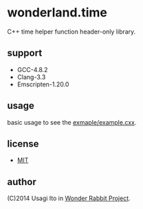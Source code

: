 # wonderland.time

C++ time helper function header-only library.

## support

- GCC-4.8.2
- Clang-3.3
- Emscripten-1.20.0

## usage

basic usage to see the [exmaple/example.cxx](example/example.cxx).

## license

- [MIT](LICENSE)

## author

(C)2014 Usagi Ito in [Wonder Rabbit Project](http://www.WonderRabbitProject.net/).
